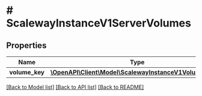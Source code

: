 # # ScalewayInstanceV1ServerVolumes

## Properties

Name | Type | Description | Notes
------------ | ------------- | ------------- | -------------
**volume_key** | [**\OpenAPI\Client\Model\ScalewayInstanceV1VolumeServer**](ScalewayInstanceV1VolumeServer.md) |  | [optional]

[[Back to Model list]](../../README.md#models) [[Back to API list]](../../README.md#endpoints) [[Back to README]](../../README.md)
